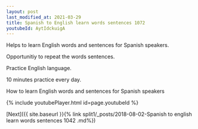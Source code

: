 ```yaml
---
layout: post
last_modified_at: 2021-03-29
title: Spanish to English learn words sentences 1072 
youtubeId: AytIdckuigA
---
```

 
 
Helps to learn English words and sentences for Spanish speakers.

Opportunitiy to repeat the words sentences. 

Practice English language. 
 
10 minutes practice every day. 
 
How to learn English words and sentences for Spanish speakers 
 
{% include youtubePlayer.html id=page.youtubeId %}
 
 
[Next]({{ site.baseurl }}{% link  split1/_posts/2018-08-02-Spanish to english learn words sentences 1042 .md%})
 
